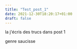 ```yaml
---
title: "Test_post_1"
date: 2021-12-30T18:20:17+01:00
draft: false
---
```


la j'écris des trucs dans post 1

genre saucisse

